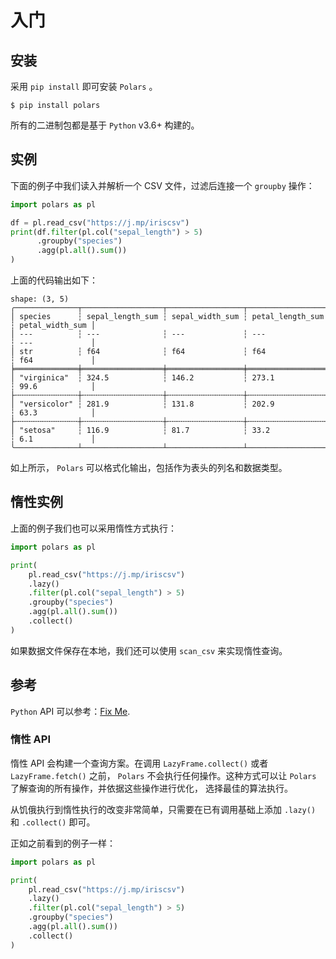 # 入门

## 安装

采用 `pip install` 即可安装 `Polars` 。

```shell
$ pip install polars
```

所有的二进制包都是基于 `Python` v3.6+ 构建的。

## 实例

下面的例子中我们读入并解析一个 CSV 文件，过滤后连接一个 `groupby` 操作：

```python
import polars as pl

df = pl.read_csv("https://j.mp/iriscsv")
print(df.filter(pl.col("sepal_length") > 5)
      .groupby("species")
      .agg(pl.all().sum())
)
```

上面的代码输出如下：

```text
shape: (3, 5)
╭──────────────┬──────────────────┬─────────────────┬──────────────────┬─────────────────╮
│ species      ┆ sepal_length_sum ┆ sepal_width_sum ┆ petal_length_sum ┆ petal_width_sum │
│ ---          ┆ ---              ┆ ---             ┆ ---              ┆ ---             │
│ str          ┆ f64              ┆ f64             ┆ f64              ┆ f64             │
╞══════════════╪══════════════════╪═════════════════╪══════════════════╪═════════════════╡
│ "virginica"  ┆ 324.5            ┆ 146.2           ┆ 273.1            ┆ 99.6            │
├╌╌╌╌╌╌╌╌╌╌╌╌╌╌┼╌╌╌╌╌╌╌╌╌╌╌╌╌╌╌╌╌╌┼╌╌╌╌╌╌╌╌╌╌╌╌╌╌╌╌╌┼╌╌╌╌╌╌╌╌╌╌╌╌╌╌╌╌╌╌┼╌╌╌╌╌╌╌╌╌╌╌╌╌╌╌╌╌┤
│ "versicolor" ┆ 281.9            ┆ 131.8           ┆ 202.9            ┆ 63.3            │
├╌╌╌╌╌╌╌╌╌╌╌╌╌╌┼╌╌╌╌╌╌╌╌╌╌╌╌╌╌╌╌╌╌┼╌╌╌╌╌╌╌╌╌╌╌╌╌╌╌╌╌┼╌╌╌╌╌╌╌╌╌╌╌╌╌╌╌╌╌╌┼╌╌╌╌╌╌╌╌╌╌╌╌╌╌╌╌╌┤
│ "setosa"     ┆ 116.9            ┆ 81.7            ┆ 33.2             ┆ 6.1             │
╰──────────────┴──────────────────┴─────────────────┴──────────────────┴─────────────────╯
```

如上所示， `Polars` 可以格式化输出，包括作为表头的列名和数据类型。

## 惰性实例

上面的例子我们也可以采用惰性方式执行：

```python
import polars as pl

print(
    pl.read_csv("https://j.mp/iriscsv")
    .lazy()
    .filter(pl.col("sepal_length") > 5)
    .groupby("species")
    .agg(pl.all().sum())
    .collect()
)
```

如果数据文件保存在本地，我们还可以使用 `scan_csv` 来实现惰性查询。

## 参考

`Python` API 可以参考：[Fix Me](POLARS_PY_REF_GUIDE).

### 惰性 API

惰性 API 会构建一个查询方案。在调用 `LazyFrame.collect()` 或者 `LazyFrame.fetch()` 之前，
`Polars` 不会执行任何操作。这种方式可以让 `Polars` 了解查询的所有操作，并依据这些操作进行优化，
选择最佳的算法执行。

从饥俄执行到惰性执行的改变非常简单，只需要在已有调用基础上添加 `.lazy()` 和 `.collect()` 即可。

正如之前看到的例子一样：

```python
import polars as pl

print(
    pl.read_csv("https://j.mp/iriscsv")
    .lazy()
    .filter(pl.col("sepal_length") > 5)
    .groupby("species")
    .agg(pl.all().sum())
    .collect()
)
```